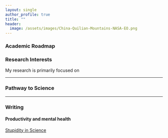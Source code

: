 ```yaml
---
layout: single
author_profile: true
title: ""
header:
  image: /assets/images/China-Quilian-Mountains-NASA-EO.png
---
```


### Academic Roadmap


### Research Interests
My research is primarily focused on 

---

### Pathway to Science


[cims]: https://caos.cims.nyu.edu/
[nyu]: https://cims.nyu.edu/
[gfdi]: https://gfdi.fsu.edu/
[bits]: https://www.bits-pilani.ac.in/Goa/

---

### Writing

#### Productivity and mental health
[Stupidity in Science](https://jcs.biologists.org/content/joces/121/11/1771.full.pdf)  
